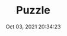 ---
id: 93
title: Puzzle 
file-slug: puzzle
date: Oct 03, 2021 20:34:23
feature: false
category: icons
angle: dynamic
clay: https://3dicons.sgp1.cdn.digitaloceanspaces.com/v1/dynamic/clay/puzzle-dynamic-clay.png
gradient: https://3dicons.sgp1.cdn.digitaloceanspaces.com/v1/dynamic/gradient/puzzle-dynamic-gradient.png
color: https://3dicons.sgp1.cdn.digitaloceanspaces.com/v1/dynamic/color/puzzle-dynamic-color.png
premium: https://3dicons.sgp1.cdn.digitaloceanspaces.com/v1/dynamic/premium/puzzle-dynamic-premium.png
---
